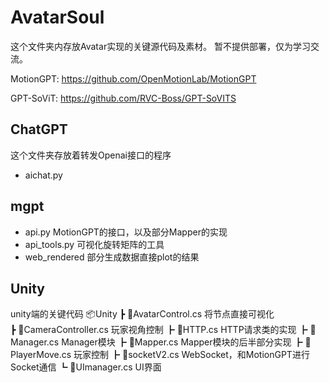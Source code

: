 # AvatarSoul
这个文件夹内存放Avatar实现的关键源代码及素材。
暂不提供部署，仅为学习交流。

MotionGPT: https://github.com/OpenMotionLab/MotionGPT

GPT-SoViT: https://github.com/RVC-Boss/GPT-SoVITS
## ChatGPT
这个文件夹存放着转发Openai接口的程序
- aichat.py   
## mgpt
- api.py MotionGPT的接口，以及部分Mapper的实现
- api_tools.py 可视化旋转矩阵的工具
- web_rendered 部分生成数据直接plot的结果
## Unity
unity端的关键代码
📦Unity
 ┣ 📜AvatarControl.cs             将节点直接可视化          
 ┣ 📜CameraController.cs          玩家视角控制
 ┣ 📜HTTP.cs                      HTTP请求类的实现
 ┣ 📜Manager.cs                   Manager模块
 ┣ 📜Mapper.cs                    Mapper模块的后半部分实现
 ┣ 📜PlayerMove.cs                玩家控制
 ┣ 📜socketV2.cs                  WebSocket，和MotionGPT进行Socket通信
 ┗ 📜UImanager.cs                 UI界面
